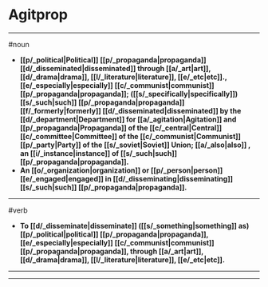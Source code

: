 # Agitprop
---
#noun
- **[[p/_political|Political]] [[p/_propaganda|propaganda]] [[d/_disseminated|disseminated]] through [[a/_art|art]], [[d/_drama|drama]], [[l/_literature|literature]], [[e/_etc|etc]]., [[e/_especially|especially]] [[c/_communist|communist]] [[p/_propaganda|propaganda]]; ([[s/_specifically|specifically]]) [[s/_such|such]] [[p/_propaganda|propaganda]] [[f/_formerly|formerly]] [[d/_disseminated|disseminated]] by the [[d/_department|Department]] for [[a/_agitation|Agitation]] and [[p/_propaganda|Propaganda]] of the [[c/_central|Central]] [[c/_committee|Committee]] of the [[c/_communist|Communist]] [[p/_party|Party]] of the [[s/_soviet|Soviet]] Union; [[a/_also|also]] , an [[i/_instance|instance]] of [[s/_such|such]] [[p/_propaganda|propaganda]].**
- **An [[o/_organization|organization]] or [[p/_person|person]] [[e/_engaged|engaged]] in [[d/_disseminating|disseminating]] [[s/_such|such]] [[p/_propaganda|propaganda]].**
---
#verb
- **To [[d/_disseminate|disseminate]] ([[s/_something|something]] as) [[p/_political|political]] [[p/_propaganda|propaganda]], [[e/_especially|especially]] [[c/_communist|communist]] [[p/_propaganda|propaganda]], through [[a/_art|art]], [[d/_drama|drama]], [[l/_literature|literature]], [[e/_etc|etc]].**
---
---
